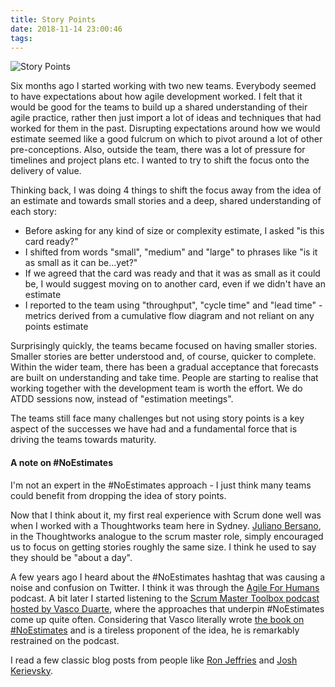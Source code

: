 ```yaml
---
title: Story Points
date: 2018-11-14 23:00:46
tags:
---
```


![Story Points](/images/story-points-v4.jpg)

Six months ago I started working with two new teams. Everybody seemed to have expectations about how agile development worked. I felt that it would be good for the teams to build up a shared understanding of their agile practice, rather then just import a lot of ideas and techniques that had worked for them in the past. Disrupting expectations around how we would estimate seemed like a good fulcrum on which to pivot around a lot of other pre-conceptions. Also, outside the team, there was a lot of pressure for timelines and project plans etc. I wanted to try to shift the focus onto the delivery of value.

Thinking back, I was doing 4 things to shift the focus away from the idea of an estimate and towards small stories and a deep, shared understanding of each story:

- Before asking for any kind of size or complexity estimate, I asked "is this card ready?"
- I shifted from words "small", "medium" and "large" to phrases like "is it as small as it can be...yet?"
- If we agreed that the card was ready and that it was as small as it could be, I would suggest moving on to another card, even if we didn't have an estimate
- I reported to the team using "throughput", "cycle time" and "lead time" - metrics derived from a cumulative flow diagram and not reliant on any points estimate

Surprisingly quickly, the teams became focused on having smaller stories. Smaller stories are better understood and, of course, quicker to complete. Within the wider team, there has been a gradual acceptance that forecasts are built on understanding and take time. People are starting to realise that working together with the development team is worth the effort. We do ATDD sessions now, instead of "estimation meetings".

The teams still face many challenges but not using story points is a key aspect of the successes we have had and a fundamental force that is driving the teams towards maturity.

#### A note on #NoEstimates

I'm not an expert in the #NoEstimates approach - I just think many teams could benefit from dropping the idea of story points.

Now that I think about it, my first real experience with Scrum done well was when I worked with a Thoughtworks team here in Sydney. [Juliano Bersano](https://www.thoughtworks.com/insights/blog/using-points-not-point), in the Thoughtworks analogue to the scrum master role, simply encouraged us to focus on getting stories roughly the same size. I think he used to say they should be "about a day".

A few years ago I heard about the #NoEstimates hashtag that was causing a noise and confusion on Twitter. I think it was through the [Agile For Humans](https://ryanripley.com/agile-for-humans/) podcast. A bit later I started listening to the [Scrum Master Toolbox podcast hosted by Vasco Duarte](https://scrum-master-toolbox.org/), where the approaches that underpin #NoEstimates come up quite often. Considering that Vasco literally wrote [the book on #NoEstimates](https://www.goodreads.com/book/show/30650836-noestimates) and is a tireless proponent of the idea, he is remarkably restrained on the podcast.

I read a few classic blog posts from people like [Ron Jeffries](https://ronjeffries.com/xprog/articles/the-noestimates-movement/) and [Josh Kerievsky](https://www.industriallogic.com/blog/stop-using-story-points/).
